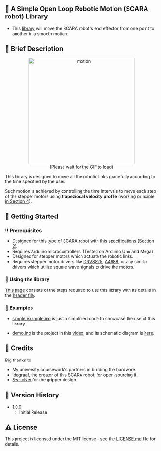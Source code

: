 ## :star2: A Simple Open Loop Robotic Motion (SCARA robot) Library

* This [library](RobotMotion%20Library) will move the SCARA robot's end effector from one point to another in a smooth motion.

## :robot: Brief Description

<div align="center"><img src="Demo/motion.gif" alt="motion" width="350" height="auto" class="center"></div>

<div align="center">(Please wait for the GIF to load)</div>

This library is designed to move all the robotic links gracefully according to the time specified by the user.

Such motion is achieved by controlling the time intervals to move each step of the stepper motors using **trapeziodal velocity profile** ([working principle in Section 4](Documentation/Working%20Principle.pdf)).

## 	:toolbox: Getting Started

### :bangbang: Prerequisites

* Designed for this type of [SCARA robot](https://www.thingiverse.com/thing:1241491) with this [specifications (Section 2)](https://github.com/CK-Explorer/A-Simple-Open-Loop-Robotic-Motion--SCARA-robot--Library/blob/main/Documentation/Working%20Principle.pdf).
* Requires Arduino microcontrollers. (Tested on Arduino Uno and Mega)
* Designed for stepper motors which actuate the robotic links.
* Requires stepper motor drivers like [DRV8825](https://www.pololu.com/product/2133), [A4988](https://www.pololu.com/product/1182), or any similar drivers which utilize square wave signals to drive the motors.

### :running: Using the library

[This page](Brief%20explanation.md)  consists of the steps required to use this library with its details in the [header file](RobotMotion%20Library/RobotMotion.h).

### :test_tube: Examples

* [simple example.ino](Examples/simple%20example.ino) is just a simplified code to showcase the use of this library.

* [demo.ino](Examples/demo.ino) is the project in this [video](https://youtu.be/1WI9T8hou2I), and its schematic diagram is [here](Schematic/schematic.png).

## :gem: Credits

Big thanks to 
* My university coursework's partners in building the hardware.
* [Idegraaf](https://www.thingiverse.com/idegraaf/designs), the creator of this SCARA robot, for open-sourcing it.
* [Sw-tcNet](https://www.youtube.com/watch?v=Z4vRkZ8kcTU) for the gripper design.

## :scroll: Version History

* 1.0.0
    * Initial Release

## :warning: License

This project is licensed under the MIT license - see the [LICENSE.md](LICENSE.md) file for details.
